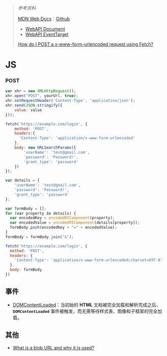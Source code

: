> *参考资料*
>
> [MDN Web Docs](https://developer.mozilla.org/zh-CN/)：[Github](https://github.com/mdn/)
>
> - [WebAPI Document](https://developer.mozilla.org/zh-CN/docs/Web/API/Document) 
> - [WebAPI EventTarget](https://developer.mozilla.org/zh-CN/docs/Web/API/EventTarget)
>
> [How do I POST a x-www-form-urlencoded request using Fetch?](https://stackoverflow.com/questions/35325370/how-do-i-post-a-x-www-form-urlencoded-request-using-fetch)

# JS

### POST

```js
var xhr = new XMLHttpRequest();
xhr.open("POST", yourUrl, true);
xhr.setRequestHeader('Content-Type', 'application/json');
xhr.send(JSON.stringify({
    value: value
}));
```

```js
fetch('https://example.com/login', {
    method: 'POST',
    headers:{
      'Content-Type': 'application/x-www-form-urlencoded'
    },    
    body: new URLSearchParams({
        'userName': 'test@gmail.com',
        'password': 'Password!',
        'grant_type': 'password'
    })
});
```

```js
var details = {
    'userName': 'test@gmail.com',
    'password': 'Password!',
    'grant_type': 'password'
};

var formBody = [];
for (var property in details) {
  var encodedKey = encodeURIComponent(property);
  var encodedValue = encodeURIComponent(details[property]);
  formBody.push(encodedKey + "=" + encodedValue);
}
formBody = formBody.join("&");

fetch('https://example.com/login', {
  method: 'POST',
  headers: {
    'Content-Type': 'application/x-www-form-urlencoded;charset=UTF-8'
  },
  body: formBody
})
```



## 事件

- [DOMContentLoaded](https://developer.mozilla.org/zh-CN/docs/Web/API/Window/DOMContentLoaded_event)：当初始的 **HTML** 文档被完全加载和解析完成之后，**`DOMContentLoaded`** 事件被触发，而无需等待样式表、图像和子框架的完全加载。



## 其他

- [What is a blob URL and why it is used?](https://stackoverflow.com/questions/30864573/what-is-a-blob-url-and-why-it-is-used)

